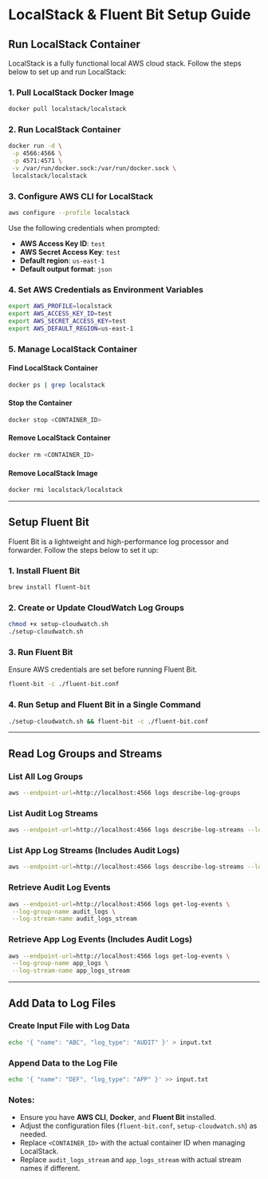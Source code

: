 # LocalStack & Fluent Bit Setup Guide

## Run LocalStack Container

LocalStack is a fully functional local AWS cloud stack. Follow the steps below to set up and run LocalStack:

### 1. Pull LocalStack Docker Image
```sh
docker pull localstack/localstack
```

### 2. Run LocalStack Container
```sh
docker run -d \
 -p 4566:4566 \
 -p 4571:4571 \
 -v /var/run/docker.sock:/var/run/docker.sock \
 localstack/localstack
```

### 3. Configure AWS CLI for LocalStack
```sh
aws configure --profile localstack
```
Use the following credentials when prompted:
- **AWS Access Key ID**: `test`
- **AWS Secret Access Key**: `test`
- **Default region**: `us-east-1`
- **Default output format**: `json`

### 4. Set AWS Credentials as Environment Variables
```sh
export AWS_PROFILE=localstack
export AWS_ACCESS_KEY_ID=test
export AWS_SECRET_ACCESS_KEY=test
export AWS_DEFAULT_REGION=us-east-1
```

### 5. Manage LocalStack Container
#### Find LocalStack Container
```sh
docker ps | grep localstack
```
#### Stop the Container
```sh
docker stop <CONTAINER_ID>
```
#### Remove LocalStack Container
```sh
docker rm <CONTAINER_ID>
```
#### Remove LocalStack Image
```sh
docker rmi localstack/localstack
```

---

## Setup Fluent Bit

Fluent Bit is a lightweight and high-performance log processor and forwarder. Follow the steps below to set it up:

### 1. Install Fluent Bit
```sh
brew install fluent-bit
```

### 2. Create or Update CloudWatch Log Groups
```sh
chmod +x setup-cloudwatch.sh
./setup-cloudwatch.sh
```

### 3. Run Fluent Bit
Ensure AWS credentials are set before running Fluent Bit.
```sh
fluent-bit -c ./fluent-bit.conf
```

### 4. Run Setup and Fluent Bit in a Single Command
```sh
./setup-cloudwatch.sh && fluent-bit -c ./fluent-bit.conf
```

---

## Read Log Groups and Streams

### List All Log Groups
```sh
aws --endpoint-url=http://localhost:4566 logs describe-log-groups
```

### List Audit Log Streams
```sh
aws --endpoint-url=http://localhost:4566 logs describe-log-streams --log-group-name audit_logs
```

### List App Log Streams (Includes Audit Logs)
```sh
aws --endpoint-url=http://localhost:4566 logs describe-log-streams --log-group-name app_logs
```

### Retrieve Audit Log Events
```sh
aws --endpoint-url=http://localhost:4566 logs get-log-events \
 --log-group-name audit_logs \
 --log-stream-name audit_logs_stream
```

### Retrieve App Log Events (Includes Audit Logs)
```sh
aws --endpoint-url=http://localhost:4566 logs get-log-events \
 --log-group-name app_logs \
 --log-stream-name app_logs_stream
```

---

## Add Data to Log Files

### Create Input File with Log Data
```sh
echo '{ "name": "ABC", "log_type": "AUDIT" }' > input.txt
```

### Append Data to the Log File
```sh
echo '{ "name": "DEF", "log_type": "APP" }' >> input.txt
```
### Notes:
- Ensure you have **AWS CLI**, **Docker**, and **Fluent Bit** installed.
- Adjust the configuration files (`fluent-bit.conf`, `setup-cloudwatch.sh`) as needed.
- Replace `<CONTAINER_ID>` with the actual container ID when managing LocalStack.
- Replace `audit_logs_stream` and `app_logs_stream` with actual stream names if different.

